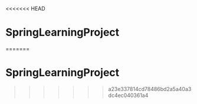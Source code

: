 <<<<<<< HEAD
# SpringLearningProject
=======
# SpringLearningProject
>>>>>>> a23e337814cd78486bd2a5a40a3dc4ec040361a4
